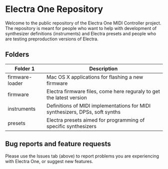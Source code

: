 # Electra One Repository

Welcome to the public repository of the Electra One MIDI Controller project. The repository is meant for people who want to help with development of synthesizer definitions (instruments) and Electra presets and people who are testing preproduction versions of Electra.

## Folders

Folder 1 | Description
---|---
firmware-loader | Mac OS X applications for flashing a new firmware
firmware | Electra firmware files, come here reguraly to get the latest version
instruments | Definitions of MIDI implementations for MIDI synthesizers, DPSs, soft synths
presets | Electra presets aimed for programming of specific synthesizers


## Bug reports and feature requests
Please use the Issues tab (above) to report problems you are experiencing with Electra One, or suggest new features.
